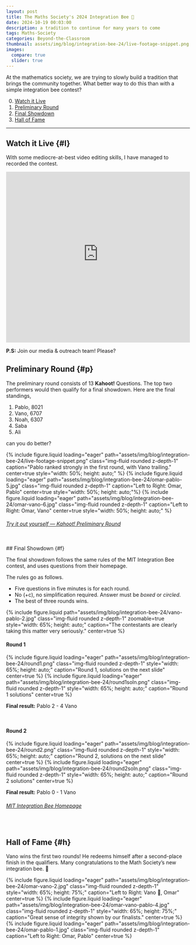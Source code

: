```yaml
---
layout: post
title: The Maths Society's 2024 Integration Bee 🐝
date: 2024-10-19 00:03:00
description: a tradition to continue for many years to come
tags: Maths-Society
categories: Beyond-the-Classroom
thumbnail: assets/img/blog/integration-bee-24/live-footage-snippet.png
images:
  compare: true
  slider: true
---
```


At the mathematics society, we are trying to slowly build a tradition that brings the community together. What better way to do this than with a simple integration bee contest?

0. [Watch it Live](#l)
1. [Preliminary Round](#p)
3. [Final Showdown](#f)
4. [Hall of Fame](#h)

---

## Watch it Live {#l}

With some mediocre-at-best video editing skills, I have managed to recorded the contest. 

<iframe 
    class="rounded z-depth-1" 
    zoomable="true" 
    style="width: 100%; height: 350pt;" 
    src="https://www.youtube-nocookie.com/embed/e9TYdvmcLWc?si=RBs7Pckc6a5CsnVl" 
    title="YouTube video player" 
    frameborder="0" 
    allow="accelerometer; autoplay; clipboard-write; encrypted-media; gyroscope; picture-in-picture; web-share" 
    referrerpolicy="strict-origin-when-cross-origin" 
    allowfullscreen>
</iframe>

**P.S:** Join our media & outreach team! Please?

## Preliminary Round {#p}

The preliminary round consists of 13 **Kahoot!** Questions. The top two performers would then qualify for a final showdown. Here are the final standings,

1. Pablo, 8021
2. Vano, 6707
3. Noah, 6307
4. Saba
5. Ali

can you do better? 

<swiper-container keyboard="true" navigation="true" pagination="true" pagination-clickable="true" pagination-dynamic-bullets="true" rewind="true" style="width: 50%; height: auto;">
  <swiper-slide>{% include figure.liquid loading="eager" path="assets/img/blog/integration-bee-24/live-footage-snippet.png" class="img-fluid rounded z-depth-1" caption="Pablo ranked strongly in the first round, with Vano trailing." center=true style="width: 50%; height: auto;" %}</swiper-slide>
  <swiper-slide>{% include figure.liquid loading="eager" path="assets/img/blog/integration-bee-24/omar-pablo-5.jpg" class="img-fluid rounded z-depth-1" caption="Left to Right: Omar, Pablo" center=true style="width: 50%; height: auto;"%}</swiper-slide>
    <swiper-slide>{% include figure.liquid loading="eager" path="assets/img/blog/integration-bee-24/omar-vano-6.jpg" class="img-fluid rounded z-depth-1" caption="Left to Right: Omar, Vano" center=true style="width: 50%; height: auto;" %}</swiper-slide>
</swiper-container>

###### [Try it out yourself — Kahoot! Preliminary Round](https://create.kahoot.it/share/math-society-integration-bee/ed940599-ba66-4410-bb95-7a69bc6edfc7)

<br>
## Final Showdown {#f}

The final showdown follows the same rules of the MIT Integration Bee contest, and uses questions from their homepage. 

The rules go as follows.

- Five questions in five minutes is for each round.
- No \(+c\), no simplification required. Answer must be _boxed_ or _circled_.
- The best of three rounds wins.

{% include figure.liquid path="assets/img/blog/integration-bee-24/vano-pablo-2.jpg" class="img-fluid rounded z-depth-1" zoomable=true style="width: 65%; height: auto;" caption="The contestants are clearly taking this matter very seriously." center=true %}

#### Round 1

<swiper-container keyboard="true" navigation="true" pagination="true" pagination-clickable="true" pagination-dynamic-bullets="true" rewind="true" style="width: 50%; height: auto;">
  <swiper-slide>{% include figure.liquid loading="eager" path="assets/img/blog/integration-bee-24/round1.png" class="img-fluid rounded z-depth-1" style="width: 65%; height: auto;" caption="Round 1, solutions on the next slide" center=true %}</swiper-slide>
  <swiper-slide>{% include figure.liquid loading="eager" path="assets/img/blog/integration-bee-24/round1soln.png" class="img-fluid rounded z-depth-1" style="width: 65%; height: auto;" caption="Round 1 solutions" center=true %}</swiper-slide>
</swiper-container>


**Final result:** Pablo 2 - 4 Vano

<br>

#### Round 2

<swiper-container keyboard="true" navigation="true" pagination="true" pagination-clickable="true" pagination-dynamic-bullets="true" rewind="true" style="width: 50%; height: auto;">
  <swiper-slide>{% include figure.liquid loading="eager" path="assets/img/blog/integration-bee-24/round2.png" class="img-fluid rounded z-depth-1" style="width: 65%; height: auto;" caption="Round 2, solutions on the next slide" center=true %}</swiper-slide>
  <swiper-slide>{% include figure.liquid loading="eager" path="assets/img/blog/integration-bee-24/round2soln.png" class="img-fluid rounded z-depth-1" style="width: 65%; height: auto;" caption="Round 2 solutions" center=true %}</swiper-slide>
</swiper-container>

**Final result:** Pablo 0 - 1 Vano

###### [MIT Integration Bee Homepage](https://math.mit.edu/~yyao1/integrationbee.html)

<br>

## Hall of Fame {#h}

Vano wins the first two rounds! He redeems himself after a second-place finish in the qualifiers. Many congratulations to the Math Society’s new integration bee. 🐝


<swiper-container keyboard="true" navigation="true" pagination="true" pagination-clickable="true" pagination-dynamic-bullets="true" rewind="true">
  <swiper-slide>{% include figure.liquid loading="eager" path="assets/img/blog/integration-bee-24/omar-vano-2.jpg" class="img-fluid rounded z-depth-1" style="width: 65%; height: 75%;" caption="Left to Right: Vano 🐝, Omar" center=true %}</swiper-slide> 
  <swiper-slide>{% include figure.liquid loading="eager" path="assets/img/blog/integration-bee-24/omar-vano-pablo-4.jpg" class="img-fluid rounded z-depth-1" style="width: 65%; height: 75%;" caption="Great sense of integrity shown by our finalists." center=true %}</swiper-slide>
  <swiper-slide>{% include figure.liquid loading="eager" path="assets/img/blog/integration-bee-24/omar-pablo-1.jpg" class="img-fluid rounded z-depth-1" caption="Left to Right: Omar, Pablo" center=true %}</swiper-slide>
</swiper-container>
